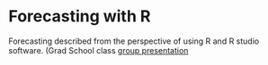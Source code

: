 # Forecasting with R
Forecasting described from the perspective of using R and R studio software. (Grad School class [group presentation](forecasting_with_R.pptx)

